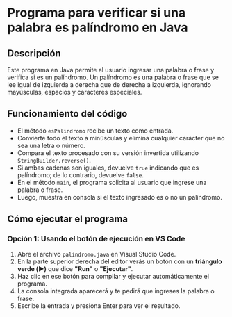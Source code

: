 # Programa para verificar si una palabra es palíndromo en Java

## Descripción

Este programa en Java permite al usuario ingresar una palabra o frase y verifica si es un palíndromo. Un palíndromo es una palabra o frase que se lee igual de izquierda a derecha que de derecha a izquierda, ignorando mayúsculas, espacios y caracteres especiales.

## Funcionamiento del código

- El método `esPalindromo` recibe un texto como entrada.
- Convierte todo el texto a minúsculas y elimina cualquier carácter que no sea una letra o número.
- Compara el texto procesado con su versión invertida utilizando `StringBuilder.reverse()`.
- Si ambas cadenas son iguales, devuelve `true` indicando que es palíndromo; de lo contrario, devuelve `false`.
- En el método `main`, el programa solicita al usuario que ingrese una palabra o frase.
- Luego, muestra en consola si el texto ingresado es o no un palíndromo.

## Cómo ejecutar el programa

### Opción 1: Usando el botón de ejecución en VS Code

1. Abre el archivo `palindromo.java` en Visual Studio Code.
2. En la parte superior derecha del editor verás un botón con un **triángulo verde (▶️)** que dice **"Run"** o **"Ejecutar"**.
3. Haz clic en ese botón para compilar y ejecutar automáticamente el programa.
4. La consola integrada aparecerá y te pedirá que ingreses la palabra o frase.
5. Escribe la entrada y presiona Enter para ver el resultado.



